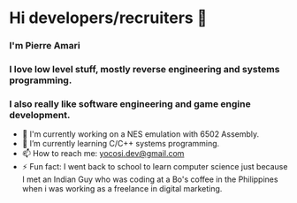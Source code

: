 # Hi developers/recruiters 👋

### I'm Pierre Amari
### I love low level stuff, mostly reverse engineering and systems programming.
### I also really like software engineering and game engine development.


- 🌱 I'm currently working on a NES emulation with 6502 Assembly. 
- 👯 I’m currently learning C/C++ systems programming.
- 📫 How to reach me: yocosi.dev@gmail.com
- ⚡ Fun fact: I went back to school to learn computer science just because I met an Indian Guy who was coding at a Bo's coffee in the Philippines when i was working as a freelance in digital marketing.

